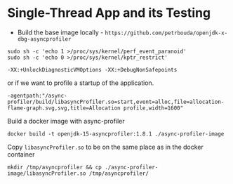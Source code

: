 # Single-Thread App and its Testing 

- Build the base image locally - `https://github.com/petrbouda/openjdk-x-dbg-asyncprofiler`

```
sudo sh -c 'echo 1 >/proc/sys/kernel/perf_event_paranoid'
sudo sh -c 'echo 0 >/proc/sys/kernel/kptr_restrict'
```

```
-XX:+UnlockDiagnosticVMOptions -XX:+DebugNonSafepoints
```

or if we want to profile a startup of the application.

```
-agentpath:"/async-profiler/build/libasyncProfiler.so=start,event=alloc,file=allocation-flame-graph.svg,svg,title=Allocation profile,width=1600"
```

Build a docker image with async-profiler 
```
docker build -t openjdk-15-asyncprofiler:1.8.1 ./async-profiler-image
```

Copy `libasyncProfiler.so` to be on the same place as in the docker container
```
mkdir /tmp/asyncprofiler && cp ./async-profiler-image/libasyncProfiler.so /tmp/asyncprofiler/
```

